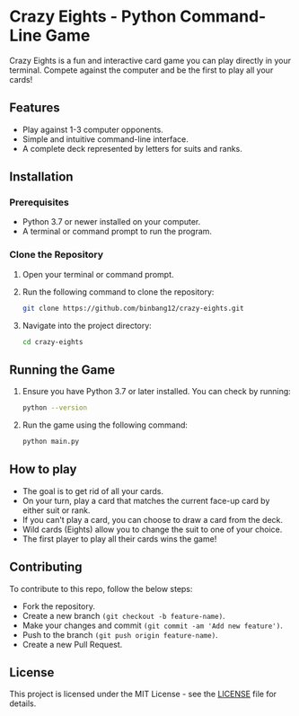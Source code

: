 # Crazy Eights - Python Command-Line Game

Crazy Eights is a fun and interactive card game you can play directly in your terminal. Compete against the computer and be the first to play all your cards!



## Features
- Play against 1-3 computer opponents.
- Simple and intuitive command-line interface.
- A complete deck represented by letters for suits and ranks.



## Installation

### Prerequisites
- Python 3.7 or newer installed on your computer.
- A terminal or command prompt to run the program.

### Clone the Repository
1. Open your terminal or command prompt.
2. Run the following command to clone the repository:

   ```bash
   git clone https://github.com/binbang12/crazy-eights.git
3. Navigate into the project directory:

    ```bash
    cd crazy-eights
## Running the Game

1. Ensure you have Python 3.7 or later installed. You can check by running:

   ```bash
   python --version
2. Run the game using the following command:

    ```bash
    python main.py
## How to play

- The goal is to get rid of all your cards.
- On your turn, play a card that matches the current face-up card by either suit or rank.
- If you can't play a card, you can choose to draw a card from the deck.
- Wild cards (Eights) allow you to change the suit to one of your choice.
- The first player to play all their cards wins the game!

## Contributing

To contribute to this repo, follow the below steps:
- Fork the repository.
- Create a new branch `(git checkout -b feature-name)`.
- Make your changes and commit `(git commit -am 'Add new feature')`.
- Push to the branch `(git push origin feature-name)`.
- Create a new Pull Request.

## License

This project is licensed under the MIT License - see the [LICENSE](LICENSE) file for details.